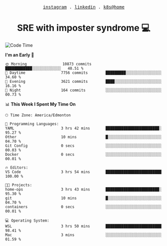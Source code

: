 <p align="center">
  <samp>
    <a href="https://www.instagram.com/lildrunkensmurf/">instagram</a> .
    <a href="https://www.linkedin.com/in/joryirving/">linkedin</a> .
    <a href="https://github.com/joryirving/k3s-home-cluster">k8s@home</a>
  </samp>
</p>

<h1 align="center">
  SRE with imposter syndrome 💻
</h1>

<!--START_SECTION:waka-->
![Code Time](http://img.shields.io/badge/Code%20Time-158%20hrs%2034%20mins-blue)

**I'm an Early 🐤** 

```text
🌞 Morning                10873 commits       ████████████░░░░░░░░░░░░░   48.51 % 
🌆 Daytime                7756 commits        █████████░░░░░░░░░░░░░░░░   34.60 % 
🌃 Evening                3621 commits        ████░░░░░░░░░░░░░░░░░░░░░   16.16 % 
🌙 Night                  164 commits         ░░░░░░░░░░░░░░░░░░░░░░░░░   00.73 % 
```


📊 **This Week I Spent My Time On** 

```text
🕑︎ Time Zone: America/Edmonton

💬 Programming Languages: 
YAML                     3 hrs 42 mins       ████████████████████████░   95.27 % 
Other                    10 mins             █░░░░░░░░░░░░░░░░░░░░░░░░   04.70 % 
Git Config               0 secs              ░░░░░░░░░░░░░░░░░░░░░░░░░   00.03 % 
Docker                   0 secs              ░░░░░░░░░░░░░░░░░░░░░░░░░   00.01 % 

🔥 Editors: 
VS Code                  3 hrs 54 mins       █████████████████████████   100.00 % 

🐱‍💻 Projects: 
home-ops                 3 hrs 43 mins       ████████████████████████░   95.30 % 
git                      10 mins             █░░░░░░░░░░░░░░░░░░░░░░░░   04.70 % 
containers               0 secs              ░░░░░░░░░░░░░░░░░░░░░░░░░   00.01 % 

💻 Operating System: 
WSL                      3 hrs 50 mins       █████████████████████████   98.41 % 
Mac                      3 mins              ░░░░░░░░░░░░░░░░░░░░░░░░░   01.59 % 
```


<!--END_SECTION:waka-->